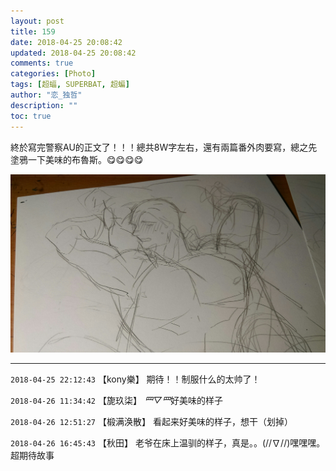 ```yaml
---
layout: post
title: 159
date: 2018-04-25 20:08:42
updated: 2018-04-25 20:08:42
comments: true
categories: [Photo]
tags: [超蝠, SUPERBAT, 超蝙]
author: "恋_独哲"
description: ""
toc: true
---
```


<p dir="ltr"  >終於寫完警察AU的正文了！！！總共8W字左右，還有兩篇番外肉要寫，總之先塗鴉一下美味的布魯斯。😋😋😋😋</p>

![](https://raw.githubusercontent.com/alicewish/maple50821/master/img_YW5MWVN1NEpoZFc1dFloaUQ1blhMYVRtdFZUeWFENzRPSFE2dlQ3ckJSVCtFaVc5NVFUNG5BPT0.jpg)

---

`2018-04-25 22:12:43` 【kony樂】 期待！！制服什么的太帅了！

`2018-04-26 11:34:42` 【旎玖柒】 *罒▽罒*好美味的样子

`2018-04-26 12:51:27` 【椴满涣散】 看起来好美味的样子，想干（划掉）

`2018-04-26 16:45:43` 【秋田】 老爷在床上温驯的样子，真是。。(//∇//)嘿嘿嘿。超期待故事
